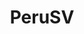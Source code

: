 ---
title: PeruSV
image: "/assets/img/resources/entrepreneurship/perusv.png"
description: Red de peruanos en tecnología de Silicon Valley. Creando un puente de colaboración con el Perú
categories:
  - Soft-landing Services
link: https://perusv.org/
---
